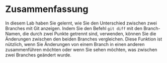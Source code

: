 # Zusammenfassung

In diesem Lab haben Sie gelernt, wie Sie den Unterschied zwischen zwei Branches mit Git anzeigen. Indem Sie den Befehl `git diff` mit den Branch-Namen, die durch zwei Punkte getrennt sind, verwenden, können Sie die Änderungen zwischen den beiden Branches vergleichen. Diese Funktion ist nützlich, wenn Sie Änderungen von einem Branch in einen anderen zusammenführen möchten oder wenn Sie sehen möchten, was zwischen zwei Branches geändert wurde.
